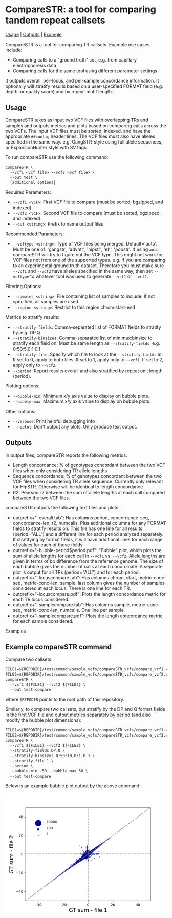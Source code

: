 # CompareSTR: a tool for comparing tandem repeat callsets
<a href="#usage">Usage</a> | <a href="#outputs">Outputs</a> | <a href="#examples">Example</a> 

CompareSTR is a tool for comparing TR callsets. Example use cases include:
* Comparing calls to a "ground truth" set, e.g. from capillary electrophoresis data
* Comparing calls for the same tool using different parameter settings

It outputs overall, per-locus, and per-sample concordance information. It optionally will stratify results based on a user-specified FORMAT field (e.g. depth, or quality score) and by repeat motif length.

<a name="usage"></a>
## Usage
CompareSTR takes as input two VCF files with overlapping TRs and samples and outputs metrics and plots based on comparing calls across the two VCFs. The input VCF files must be sorted, indexed, and have the appropriate `##contig` header lines. The VCF files must also have alleles specified in the same way. e.g. GangSTR-style using full allele sequences, or ExpansionHunter style with SV tags.

To run compareSTR use the following command:
```
compareSTR \
  --vcf1 <vcf file> --vcf2 <vcf file> \
  --out test \
  [additional options]
```

Required Parameters:
* `--vcf1 <VCF>`: First VCF file to compare (must be sorted, bgzipped, and indexed).
* `--vcf2 <VCF>`: Second VCF file to compare (must be sorted, bgzipped, and indexed).
* `--out <string>`: Prefix to name output files

Recommended Parameters:
* `--vcftype <string>`: Type of VCF files being merged. Default='auto'. Must be one of: 'gangstr', 'advntr', 'hipstr', 'eh', 'popstr'. If using `auto`, compareSTR will try to figure out the VCF type. This might not work for VCF files not from one of the supported types. e.g. if you are comparing to an experimental ground truth dataset. Therefore you must make sure `--vcf1` and `--vcf2` have alleles specified in the same way, then set `--vcftype` to whatever tool was used to generate `--vcf1` or `--vcf2`.

Filtering Options:
* `--samples <string>`: File containing list of samples to include. If not specified, all samples are used.
* `--region <string>`: Restrict to this region chrom:start-end

Metrics to stratify results:
* `--stratify-fields`: Comma-separated list of FORMAT fields to stratify by. e.g. DP,Q
* `--stratify-binsizes`: Comma-separated list of min:max:binsize to stratify each field on. Must be same length as `--stratify-fields`. e.g. 0:50:5,0:1:0.1
* `--stratify-file`: Specify which file to look at the `--stratify-fields` in. If set to 0, apply to both files. If set to 1, apply only to `--vcf1`. If set to 2, apply only to `--vcf2`.
* `--period`: Report results overall and also stratified by repeat unit length (period).

Plotting options:
* `--bubble-min`: Minimum x/y axis value to display on bubble plots.
* `--bubble-max`: Maximum x/y axis value to display on bubble plots.

Other options:
* `--verbose`: Print helpful debugging info
* `--noplot`: Don't output any plots. Only produce text output.

<a name="outputs"></a>
## Outputs

In output files, compareSTR reports the following metrics:
* Length concordance: % of genotypes concordant between the two VCF files when only considering TR allele lengths
* Sequence concordance: % of genotypes concordant between the two VCF files when considering TR allele sequence. Currently only relevant for HipSTR. Otherwise will be identical to length concordance
* R2: Pearson r2 between the sum of allele lengths at each call compared between the two VCF files.

compareSTR outputs the following text files and plots:

* outprefix+"-overall.tab": Has columns period, concordance-seq, concordance-len, r2, numcalls. Plus additional columns for any FORMAT fields to stratify results on. This file has one line for all results (period="ALL") and a different line for each period analyzed separately. If stratifying by format fields, it will have additional lines for each range of values for each of those fields.
* outprefix+"-bubble-period$period.pdf": "Bubble" plot, which plots the sum of allele lengths for each call in `--vcf1` vs. `--vcf2`. Allele lengths are given in terms of bp difference from the reference genome. The size of each bubble gives the number of calls at each cooordinate. A seperate plot is output for all TRs (period="ALL") and for each period.
* outprefix+"-locuscompare.tab": Has columns chrom, start, metric-conc-seq, metric-conc-len, sample. last column gives the number of samples considered at each locus. There is one line for each TR.
* outprefix+"-locuscompare.pdf": Plots the length concordance metric for each TR locus considered.
* outprefix+"-samplecompare.tab": Has columns sample, metric-conc-seq, metric-conc-len, numcalls. One line per sample
* outprefix+"-samplecompare.pdf": Plots the length concordance metric for each sample considered.

<a name="examples">Examples</a>
## Example compareSTR command

Compare two callsets:
```
FILE1=${REPODIR}/test/common/sample_vcfs/compareSTR_vcfs/compare_vcf1.vcf.gz
FILE2=${REPODIR}/test/common/sample_vcfs/compareSTR_vcfs/compare_vcf2.vcf.gz
compareSTR \
  --vcf1 ${FILE1} --vcf2 ${FILE2} \
  --out test-compare
```
where `$REPODIR` points to the root path of this repository.

Similarly, to compare two callsets, but stratify by the DP and Q format fields in the first VCF file and output metrics separately by period (and also modify the bubble plot dimensions):
```
FILE1=${REPODIR}/test/common/sample_vcfs/compareSTR_vcfs/compare_vcf1.vcf.gz
FILE2=${REPODIR}/test/common/sample_vcfs/compareSTR_vcfs/compare_vcf2.vcf.gz
compareSTR \
  --vcf1 ${FILE1} --vcf2 ${FILE2} \
  --stratify-fields DP,Q \
  --stratify-binsizes 0:50:10,0:1:0.1 \
  --stratify-file 1 \
  --period \
  --bubble-min -50 --bubble-max 50 \
  --out test-compare
```

Below is an example bubble plot output by the above command:

![bubbleplot](test-compare-bubble-periodALL.png)